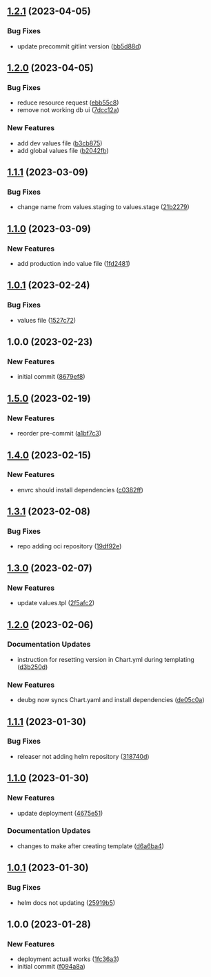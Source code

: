 ## [1.2.1](https://github.com/tr8team/helm.systems_database-ui/compare/v1.2.0...v1.2.1) (2023-04-05)


### Bug Fixes

* update precommit gitlint version ([bb5d88d](https://github.com/tr8team/helm.systems_database-ui/commit/bb5d88d2165185dab8b85ac34402e74a842256b6))

## [1.2.0](https://github.com/tr8team/helm.systems_database-ui/compare/v1.1.1...v1.2.0) (2023-04-05)


### Bug Fixes

* reduce resource request ([ebb55c8](https://github.com/tr8team/helm.systems_database-ui/commit/ebb55c83c4be54fe9fbd728e1f92d50f3ad0a61f))
* remove not working db ui ([7dcc12a](https://github.com/tr8team/helm.systems_database-ui/commit/7dcc12a010abbf57103ac2a0b5f2342061a8c06d))


### New Features

* add dev values file ([b3cb875](https://github.com/tr8team/helm.systems_database-ui/commit/b3cb8758624d7bdcff0e3dae026c5d6f2f717d37))
* add global values file ([b2042fb](https://github.com/tr8team/helm.systems_database-ui/commit/b2042fbffc57c89a5169daf5414f5510e7d440ed))

## [1.1.1](https://github.com/tr8team/helm.systems_database-ui/compare/v1.1.0...v1.1.1) (2023-03-09)


### Bug Fixes

* change name from values.staging to values.stage ([21b2279](https://github.com/tr8team/helm.systems_database-ui/commit/21b2279418d9ee5b6c42ac9dfd62f99c642eac3b))

## [1.1.0](https://github.com/tr8team/helm.systems_database-ui/compare/v1.0.1...v1.1.0) (2023-03-09)


### New Features

* add production indo value file ([1fd2481](https://github.com/tr8team/helm.systems_database-ui/commit/1fd2481d7a688a7264a1f39a7a01e11323c22396))

## [1.0.1](https://github.com/tr8team/helm.systems_database-ui/compare/v1.0.0...v1.0.1) (2023-02-24)


### Bug Fixes

* values file ([1527c72](https://github.com/tr8team/helm.systems_database-ui/commit/1527c720f8006d6cc1fc70488ad623b35d0b2685))

## 1.0.0 (2023-02-23)


### New Features

* initial commit ([8679ef8](https://github.com/tr8team/helm.systems_database-ui/commit/8679ef83b78abd65deafbc7c6d3a5ed72a39462f))

## [1.5.0](https://github.com/tr8team/helm-wrapper-template/compare/v1.4.0...v1.5.0) (2023-02-19)


### New Features

* reorder pre-commit ([a1bf7c3](https://github.com/tr8team/helm-wrapper-template/commit/a1bf7c348737d502dbdb49137829e1fb94abc5d8))

## [1.4.0](https://github.com/tr8team/helm-wrapper-template/compare/v1.3.1...v1.4.0) (2023-02-15)


### New Features

* envrc should install dependencies ([c0382ff](https://github.com/tr8team/helm-wrapper-template/commit/c0382ffee659d47d42eb0db9eeb4edb4253129c8))

## [1.3.1](https://github.com/tr8team/helm-wrapper-template/compare/v1.3.0...v1.3.1) (2023-02-08)


### Bug Fixes

* repo adding oci repository ([19df92e](https://github.com/tr8team/helm-wrapper-template/commit/19df92eb4595e26d9b55a5bbcb781d61b0513fbe))

## [1.3.0](https://github.com/tr8team/helm-wrapper-template/compare/v1.2.0...v1.3.0) (2023-02-07)


### New Features

* update values.tpl ([2f5afc2](https://github.com/tr8team/helm-wrapper-template/commit/2f5afc2e434ba61fb1015a6a5b8e6274ada9c16d))

## [1.2.0](https://github.com/tr8team/helm-wrapper-template/compare/v1.1.1...v1.2.0) (2023-02-06)


### Documentation Updates

* instruction for resetting version in Chart.yml during templating ([d3b250d](https://github.com/tr8team/helm-wrapper-template/commit/d3b250d43d294320d42ca49e99db6c743a353e95))


### New Features

* deubg now syncs Chart.yaml and install dependencies ([de05c0a](https://github.com/tr8team/helm-wrapper-template/commit/de05c0a197c7163e4e0d0cc1e878e6c51c0fbe27))

## [1.1.1](https://github.com/tr8team/helm-wrapper-template/compare/v1.1.0...v1.1.1) (2023-01-30)


### Bug Fixes

* releaser not adding helm repository ([318740d](https://github.com/tr8team/helm-wrapper-template/commit/318740d46da0eb3cd6b49c861ccda9d5e49805bb))

## [1.1.0](https://github.com/tr8team/helm-wrapper-template/compare/v1.0.1...v1.1.0) (2023-01-30)


### New Features

* update deployment ([4675e51](https://github.com/tr8team/helm-wrapper-template/commit/4675e51114c721315584e024ff8fe1bd74057944))


### Documentation Updates

* changes to make after creating template ([d6a6ba4](https://github.com/tr8team/helm-wrapper-template/commit/d6a6ba4cc8cbec4595c8c8344d6b92e4198a17f1))

## [1.0.1](https://github.com/tr8team/helm-wrapper-template/compare/v1.0.0...v1.0.1) (2023-01-30)


### Bug Fixes

* helm docs not updating ([25919b5](https://github.com/tr8team/helm-wrapper-template/commit/25919b53d7e2a70f478703c373357a4b9af32e79))

## 1.0.0 (2023-01-28)


### New Features

* deployment actuall works ([1fc36a3](https://github.com/tr8team/helm-wrapper-template/commit/1fc36a388036176a787139c861543d95991afa5f))
* initial commit ([f094a8a](https://github.com/tr8team/helm-wrapper-template/commit/f094a8acf87f57e6a2edd8b2bfce192cd55a1fdf))
